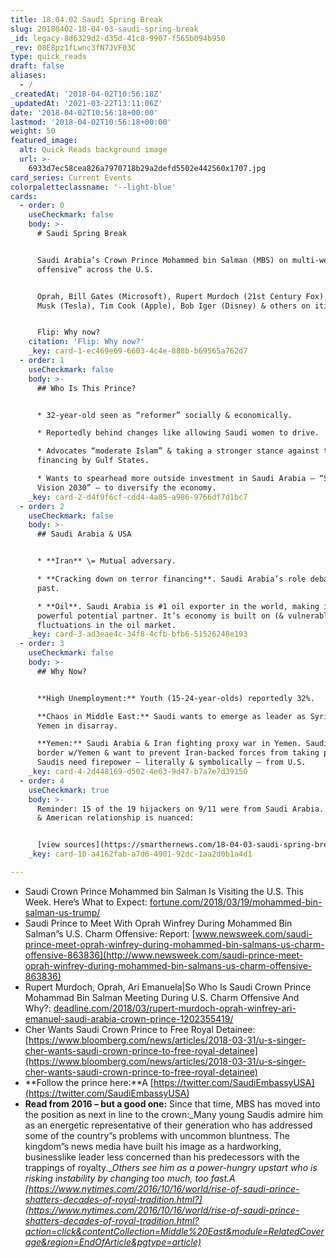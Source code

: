 ```yaml
---
title: 18.04.02 Saudi Spring Break
slug: 20180402-18-04-03-saudi-spring-break
_id: legacy-8d6329d2-d35d-41c8-9907-f565b094b950
_rev: O8E8pz1fLwnc3fN7JVF03C
type: quick_reads
draft: false
aliases:
  - /
_createdAt: '2018-04-02T10:56:18Z'
_updatedAt: '2021-03-22T13:11:06Z'
date: '2018-04-02T10:56:18+00:00'
lastmod: '2018-04-02T10:56:18+00:00'
weight: 50
featured_image:
  alt: Quick Reads background image
  url: >-
    6933d7ec58cea826a7970718b29a2defd5502e442560x1707.jpg
card_series: Current Events
colorpaletteclassname: '--light-blue'
cards:
  - order: 0
    useCheckmark: false
    body: >-
      # Saudi Spring Break


      Saudi Arabia’s Crown Prince Mohammed bin Salman (MBS) on multi-week “charm
      offensive” across the U.S.


      Oprah, Bill Gates (Microsoft), Rupert Murdoch (21st Century Fox), Elon
      Musk (Tesla), Tim Cook (Apple), Bob Iger (Disney) & others on itinerary.


      Flip: Why now?
    citation: 'Flip: Why now?'
    _key: card-1-ec469e69-6603-4c4e-888b-b69565a762d7
  - order: 1
    useCheckmark: false
    body: >-
      ## Who Is This Prince?


      * 32-year-old seen as “reformer” socially & economically.

      * Reportedly behind changes like allowing Saudi women to drive.

      * Advocates “moderate Islam” & taking a stronger stance against terror
      financing by Gulf States.

      * Wants to spearhead more outside investment in Saudi Arabia – “Saudi
      Vision 2030” – to diversify the economy.
    _key: card-2-d4f9f6cf-cdd4-4a85-a986-9766df7d1bc7
  - order: 2
    useCheckmark: false
    body: >-
      ## Saudi Arabia & USA


      * **Iran** \= Mutual adversary.

      * **Cracking down on terror financing**. Saudi Arabia’s role debated in
      past.

      * **Oil**. Saudi Arabia is #1 oil exporter in the world, making it a
      powerful potential partner. It’s economy is built on (& vulnerable) to
      fluctuations in the oil market.
    _key: card-3-ad3eae4c-34f8-4cfb-bfb6-51526248e193
  - order: 3
    useCheckmark: false
    body: >-
      ## Why Now?


      **High Unemployment:** Youth (15-24-year-olds) reportedly 32%.  

      **Chaos in Middle East:** Saudi wants to emerge as leader as Syria, Iraq,
      Yemen in disarray.  

      **Yemen:** Saudi Arabia & Iran fighting proxy war in Yemen. Saudis share
      border w/Yemen & want to prevent Iran-backed forces from taking power.
      Saudis need firepower – literally & symbolically – from U.S.
    _key: card-4-2d448169-d502-4e63-9d47-b7a7e7d39150
  - order: 4
    useCheckmark: true
    body: >-
      Reminder: 15 of the 19 hijackers on 9/11 were from Saudi Arabia. The Saudi
      & American relationship is nuanced:


      [view sources](https://smarthernews.com/18-04-03-saudi-spring-break/)
    _key: card-10-a4162fab-a7d6-4901-92dc-1aa2d0b1a4d1

---
```

* Saudi Crown Prince Mohammed bin Salman Is Visiting the U.S. This Week. Here’s What to Expect: [fortune.com/2018/03/19/mohammed-bin-salman-us-trump/](http://fortune.com/2018/03/19/mohammed-bin-salman-us-trump/)
* Saudi Prince to Meet With Oprah Winfrey During Mohammed Bin Salman”s U.S. Charm Offensive: Report: [www.newsweek.com/saudi-prince-meet-oprah-winfrey-during-mohammed-bin-salmans-us-charm-offensive-863836](http://www.newsweek.com/saudi-prince-meet-oprah-winfrey-during-mohammed-bin-salmans-us-charm-offensive-863836)
* Rupert Murdoch, Oprah, Ari Emanuela|So Who Is Saudi Crown Prince Mohammad Bin Salman Meeting During U.S. Charm Offensive And Why?: [deadline.com/2018/03/rupert-murdoch-oprah-winfrey-ari-emanuel-saudi-arabia-crown-prince-1202355419/](http://deadline.com/2018/03/rupert-murdoch-oprah-winfrey-ari-emanuel-saudi-arabia-crown-prince-1202355419/)
* Cher Wants Saudi Crown Prince to Free Royal Detainee: [https://www.bloomberg.com/news/articles/2018-03-31/u-s-singer-cher-wants-saudi-crown-prince-to-free-royal-detainee](https://www.bloomberg.com/news/articles/2018-03-31/u-s-singer-cher-wants-saudi-crown-prince-to-free-royal-detainee)
* **Follow the prince here:**A [https://twitter.com/SaudiEmbassyUSA](https://twitter.com/SaudiEmbassyUSA)
* **Read from 2016 – but a good one:** Since that time, MBS has moved into the position as next in line to the crown:_Many young Saudis admire him as an energetic representative of their generation who has addressed some of the country”s problems with uncommon bluntness. The kingdom”s news media have built his image as a hardworking, businesslike leader less concerned than his predecessors with the trappings of royalty.__Others see him as a power-hungry upstart who is risking instability by changing too much, too fast.A [https://www.nytimes.com/2016/10/16/world/rise-of-saudi-prince-shatters-decades-of-royal-tradition.html?](https://www.nytimes.com/2016/10/16/world/rise-of-saudi-prince-shatters-decades-of-royal-tradition.html?action=click&contentCollection=Middle%20East&module=RelatedCoverage&region=EndOfArticle&pgtype=article)_